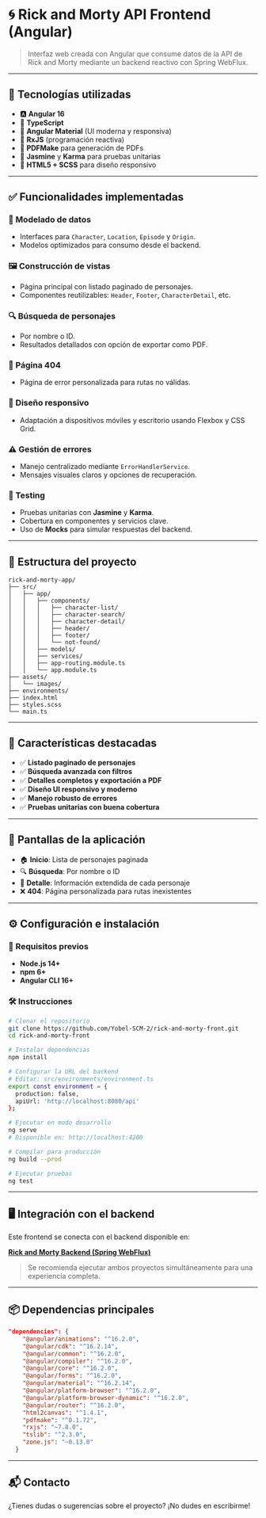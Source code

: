# 🌀 Rick and Morty API Frontend (Angular)

> Interfaz web creada con Angular que consume datos de la API de Rick and Morty mediante un backend reactivo con Spring WebFlux.

---

## 🚀 Tecnologías utilizadas

- 🅰️ **Angular 16**
- 🧠 **TypeScript**
- 🎨 **Angular Material** (UI moderna y responsiva)
- 🔁 **RxJS** (programación reactiva)
- 🧾 **PDFMake** para generación de PDFs
- 🧪 **Jasmine** y **Karma** para pruebas unitarias
- 💅 **HTML5 + SCSS** para diseño responsivo

---

## ✅ Funcionalidades implementadas

### 🧬 Modelado de datos

- Interfaces para `Character`, `Location`, `Episode` y `Origin`.
- Modelos optimizados para consumo desde el backend.

### 🖼️ Construcción de vistas

- Página principal con listado paginado de personajes.
- Componentes reutilizables: `Header`, `Footer`, `CharacterDetail`, etc.

### 🔍 Búsqueda de personajes

- Por nombre o ID.
- Resultados detallados con opción de exportar como PDF.

### 🚫 Página 404

- Página de error personalizada para rutas no válidas.

### 📱 Diseño responsivo

- Adaptación a dispositivos móviles y escritorio usando Flexbox y CSS Grid.

### ⚠️ Gestión de errores

- Manejo centralizado mediante `ErrorHandlerService`.
- Mensajes visuales claros y opciones de recuperación.

### 🧪 Testing

- Pruebas unitarias con **Jasmine** y **Karma**.
- Cobertura en componentes y servicios clave.
- Uso de **Mocks** para simular respuestas del backend.

---

## 🧾 Estructura del proyecto

```
rick-and-morty-app/
├── src/
│   ├── app/
│   │   ├── components/
│   │   │   ├── character-list/
│   │   │   ├── character-search/
│   │   │   ├── character-detail/
│   │   │   ├── header/
│   │   │   ├── footer/
│   │   │   └── not-found/
│   │   ├── models/
│   │   ├── services/
│   │   ├── app-routing.module.ts
│   │   └── app.module.ts
├── assets/
│   └── images/
├── environments/
├── index.html
├── styles.scss
└── main.ts
```

---

## 🌟 Características destacadas

- ✅ **Listado paginado de personajes**
- ✅ **Búsqueda avanzada con filtros**
- ✅ **Detalles completos y exportación a PDF**
- ✅ **Diseño UI responsivo y moderno**
- ✅ **Manejo robusto de errores**
- ✅ **Pruebas unitarias con buena cobertura**

---

## 📸 Pantallas de la aplicación

- 🏠 **Inicio**: Lista de personajes paginada
- 🔍 **Búsqueda**: Por nombre o ID
- 👤 **Detalle**: Información extendida de cada personaje
- ❌ **404**: Página personalizada para rutas inexistentes

---

## ⚙️ Configuración e instalación

### 📌 Requisitos previos

- **Node.js 14+**
- **npm 6+**
- **Angular CLI 16+**

### 🛠️ Instrucciones

```bash
# Clonar el repositorio
git clone https://github.com/Yobel-SCM-2/rick-and-morty-front.git
cd rick-and-morty-front

# Instalar dependencias
npm install

# Configurar la URL del backend
# Editar: src/environments/environment.ts
export const environment = {
  production: false,
  apiUrl: 'http://localhost:8080/api'
};

# Ejecutar en modo desarrollo
ng serve
# Disponible en: http://localhost:4200

# Compilar para producción
ng build --prod

# Ejecutar pruebas
ng test
```

---

## 🖥️ Integración con el backend

Este frontend se conecta con el backend disponible en:

[**Rick and Morty Backend (Spring WebFlux)**](https://github.com/Yobel-SCM-2/rick-and-morty-back)

> Se recomienda ejecutar ambos proyectos simultáneamente para una experiencia completa.

---

## 📦 Dependencias principales

```json
"dependencies": {
    "@angular/animations": "^16.2.0",
    "@angular/cdk": "^16.2.14",
    "@angular/common": "^16.2.0",
    "@angular/compiler": "^16.2.0",
    "@angular/core": "^16.2.0",
    "@angular/forms": "^16.2.0",
    "@angular/material": "^16.2.14",
    "@angular/platform-browser": "^16.2.0",
    "@angular/platform-browser-dynamic": "^16.2.0",
    "@angular/router": "^16.2.0",
    "html2canvas": "^1.4.1",
    "pdfmake": "^0.1.72",
    "rxjs": "~7.8.0",
    "tslib": "^2.3.0",
    "zone.js": "~0.13.0"
  }
```

---

## 📬 Contacto

¿Tienes dudas o sugerencias sobre el proyecto? ¡No dudes en escribirme!
